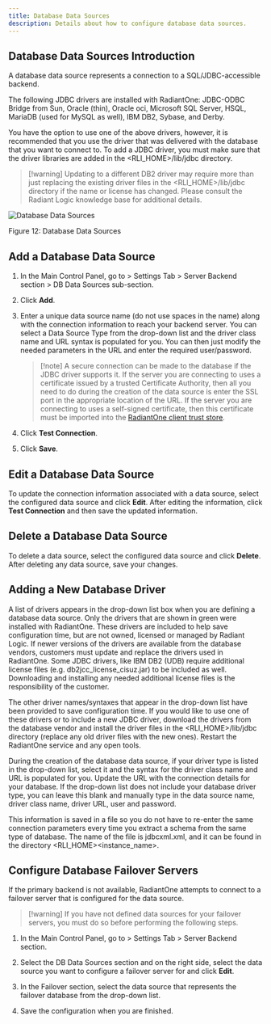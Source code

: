 ```yaml
---
title: Database Data Sources
description: Details about how to configure database data sources.
---
```


## Database Data Sources Introduction

A database data source represents a connection to a SQL/JDBC-accessible backend.

The following JDBC drivers are installed with RadiantOne: JDBC-ODBC Bridge from Sun, Oracle (thin), Oracle oci, Microsoft SQL Server, HSQL, MariaDB (used for MySQL as well), IBM DB2, Sybase, and Derby.

You have the option to use one of the above drivers, however, it is recommended that you use the driver that was delivered with the database that you want to connect to. To add a JDBC driver, you must make sure that the driver libraries are added in the <RLI_HOME>/lib/jdbc directory.

>[!warning] Updating to a different DB2 driver may require more than just replacing the existing driver files in the <RLI_HOME>/lib/jdbc directory if the name or license has changed. Please consult the Radiant Logic knowledge base for additional details.

![Database Data Sources](Media/Image3.72.jpg)

Figure 12: Database Data Sources

## Add a Database Data Source

1.	In the Main Control Panel, go to > Settings Tab > Server Backend section > DB Data Sources sub-section.

2.	Click **Add**.

3.	Enter a unique data source name (do not use spaces in the name) along with the connection information to reach your backend server. You can select a Data Source Type from the drop-down list and the driver class name and URL syntax is populated for you. You can then just modify the needed parameters in the URL and enter the required user/password. 

    >[!note] A secure connection can be made to the database if the JDBC driver supports it. If the server you are connecting to uses a certificate issued by a trusted Certificate Authority, then all you need to do during the creation of the data source is enter the SSL port in the appropriate location of the URL. If the server you are connecting to uses a self-signed certificate, then this certificate must be imported into the [RadiantOne client trust store](06-security#client-certificates-default-java-truststore).

4.	Click **Test Connection**.

5.	Click **Save**.

## Edit a Database Data Source

To update the connection information associated with a data source, select the configured data source and click **Edit**. After editing the information, click **Test Connection** and then save the updated information.

## Delete a Database Data Source

To delete a data source, select the configured data source and click **Delete**. After deleting any data source, save your changes.

## Adding a New Database Driver

A list of drivers appears in the drop-down list box when you are defining a database data source. Only the drivers that are shown in green were installed with RadiantOne. These drivers are included to help save configuration time, but are not owned, licensed or managed by Radiant Logic. If newer versions of the drivers are available from the database vendors, customers must update and replace the drivers used in RadiantOne. Some JDBC drivers, like IBM DB2 (UDB) require additional license files (e.g. db2jcc_license_cisuz.jar) to be included as well. Downloading and installing any needed additional license files is the responsibility of the customer. 

The other driver names/syntaxes that appear in the drop-down list have been provided to save configuration time. If you would like to use one of these drivers or to include a new JDBC driver, download the drivers from the database vendor and install the driver files in the <RLI_HOME>/lib/jdbc directory (replace any old driver files with the new ones). Restart the RadiantOne service and any open tools.

During the creation of the database data source, if your driver type is listed in the drop-down list, select it and the syntax for the driver class name and URL is populated for you. Update the URL with the connection details for your database. If the drop-down list does not include your database driver type, you can leave this blank and manually type in the data source name, driver class name, driver URL, user and password.

This information is saved in a file so you do not have to re-enter the same connection parameters every time you extract a schema from the same type of database. The name of the file is jdbcxml.xml, and it can be found in the directory <RLI_HOME>\<instance_name>.

## Configure Database Failover Servers

If the primary backend is not available, RadiantOne attempts to connect to a failover server that is configured for the data source.

>[!warning] If you have not defined data sources for your failover servers, you must do so before performing the following steps.

1.	In the Main Control Panel, go to > Settings Tab > Server Backend section.

2.	Select the DB Data Sources section and on the right side, select the data source you want to configure a failover server for and click **Edit**.

3.	In the Failover section, select the data source that represents the failover database from the drop-down list.

4.	Save the configuration when you are finished.

